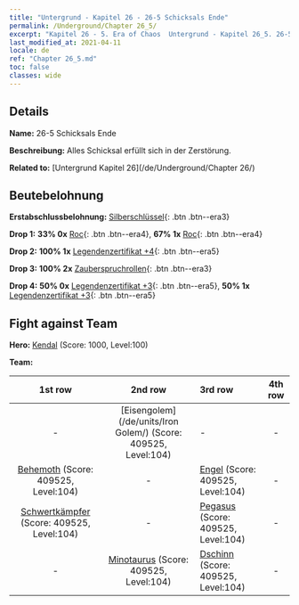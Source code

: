 ```yaml
---
title: "Untergrund - Kapitel 26 - 26-5 Schicksals Ende"
permalink: /Underground/Chapter 26_5/
excerpt: "Kapitel 26 - 5. Era of Chaos  Untergrund - Kapitel 26_5. 26-5 Schicksals Ende"
last_modified_at: 2021-04-11
locale: de
ref: "Chapter 26_5.md"
toc: false
classes: wide
---
```


## Details

 **Name:** 26-5 Schicksals Ende

 **Beschreibung:** Alles Schicksal erfüllt sich in der Zerstörung.

 **Related to:** [Untergrund Kapitel 26](/de/Underground/Chapter 26/)

## Beutebelohnung

 **Erstabschlussbelohnung:** [Silberschlüssel](/de/Items/con_693/){: .btn .btn--era3}

 **Drop 1:** **33% 0x** [Roc](/de/Items/unt_221/){: .btn .btn--era4}, **67% 1x** [Roc](/de/Items/unt_221/){: .btn .btn--era4}

 **Drop 2:** **100% 1x** [Legendenzertifikat +4](/de/Items/mat_95/){: .btn .btn--era5}

 **Drop 3:** **100% 2x** [Zauberspruchrollen](/de/Items/con_694/){: .btn .btn--era3}

 **Drop 4:** **50% 0x** [Legendenzertifikat +3](/de/Items/mat_88/){: .btn .btn--era5}, **50% 1x** [Legendenzertifikat +3](/de/Items/mat_88/){: .btn .btn--era5}


## Fight against Team
 **Hero:** [Kendal](/de/heroes/Kendal/) (Score: 1000, Level:100)

 **Team:**


  | 1st row | 2nd row | 3rd row | 4th row |
  |:----:|:----:|:----|:----:|
  | - | [Eisengolem](/de/units/Iron Golem/) (Score: 409525, Level:104)  | - | - |
  | [Behemoth](/de/units/Behemoth/) (Score: 409525, Level:104)  | - | [Engel](/de/units/Angel/) (Score: 409525, Level:104)  | - |
  | [Schwertkämpfer](/de/units/Swordsman/) (Score: 409525, Level:104)  | - | [Pegasus](/de/units/Pegasus/) (Score: 409525, Level:104)  | - |
  | - | [Minotaurus](/de/units/Minotaur/) (Score: 409525, Level:104)  | [Dschinn](/de/units/Genie/) (Score: 409525, Level:104)  | - |


